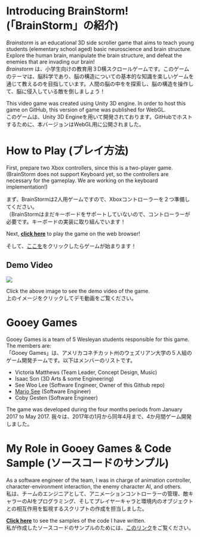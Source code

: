 # Introducing BrainStorm! (「BrainStorm」の紹介)

  _Brainstorm_ is an educational 3D side scroller game that aims to teach young students (elementary school aged) basic neuroscience and brain structure. Explore the human brain, manipulate the brain structure, and defeat the enemies that are invading our brain!  
  _Brainstorm_ は、小学生向けの教育用３D横スクロールゲームです。このゲームのテーマは、脳科学であり、脳の構造についての基本的な知識を楽しいゲームを通じて教えるのを目指しています。人間の脳の中をを探索し、脳の構造を操作して、脳に侵入している敵を倒しましょう！

  This video game was created using Unity 3D engine. In order to host this game on GitHub, this version of game was published for WebGL.  
  このゲームは、Unity 3D Engineを用いて開発されております。GitHubでホストするために、本バージョンはWebGL用に公開されました。

# How to Play (プレイ方法)

First, prepare two Xbox controllers, since this is a two-player game.  
(BrainStorm does not support Keyboard yet, so the controllers are necessary for the gameplay. We are working on the keyboard implementation!)

まず、BrainStormは2人用ゲームですので、Xboxコントローラーを２つ準備してください。  
（BrainStormはまだキーボードをサポートしていないので、コントローラーが必要です。キーボードの実装に取り組んでいます！

Next, __[click here](https://dotolation.github.io/BrainStorm/index.html)__ to play the game on the web browser!  

そして、[ここを](https://dotolation.github.io/BrainStorm/index.html)をクリックしたらゲームが始まります！

## Demo Video

[![](http://img.youtube.com/vi/Q8_6j7DDoUs/0.jpg)](http://www.youtube.com/watch?v=Q8_6j7DDoUs "")

Click the above image to see the demo video of the game.  
上のイメージをクリックしてデモ動画をご覧ください。


# Gooey Games

Gooey Games is a team of 5 Wesleyan students responsible for this game. The members are:  
「Gooey Games」は、アメリカコネチカット州のウェズリアン大学の５人組のゲーム開発チームです。以下はメンバーのリストです。

* Victoria Matthews (Team Leader, Concept Design, Music)
* Isaac Son (3D Arts & some Engineering)
* See Woo Lee (Software Engineer, Owner of this Github repo)
* [Mario See](https://github.com/mariocsee) (Software Engineer)
* Coby Gesten (Software Engineer)

The game was developed during the four months periods from January 2017 to May 2017.
我々は、2017年の1月から同年4月まで、4か月間ゲーム開発しました。

# My Role in Gooey Games & Code Sample (ソースコードのサンプル)

As a software engineer of the team, I was in charge of animation controller, character-environment interaction, the enemy character AI, and others.  
私は、チームのエンジニアとして、アニメーションコントローラーの管理、敵キャラーのAIをプログラミング、そしてプレイヤーキャラと環境内のオブジェクトとの相互作用を監視するスクリプトの作成を担当しました。


__[Click here](https://github.com/Dotolation/BrainStorm/tree/main/SeeWoo_Code_Sample)__ to see the samples of the code I have written.   
私が作成したソースコードのサンプルのためには、[このリンク](https://github.com/Dotolation/BrainStorm/tree/main/SeeWoo_Code_Sample)をご覧ください。
